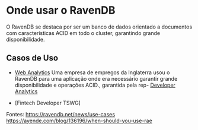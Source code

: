 # Onde usar o RavenDB
O RavenDB se destaca por ser um banco de dados orientado a documentos com características ACID em todo o cluster, garantindo grande disponibilidade. 

## Casos de Uso
- [Web Analytics](https://ravendb.net/articles/big-data-document-database-etl-replication-ravendb-case-study)
Uma empresa de empregos da Inglaterra usou o RavenDB para uma aplicação onde era necessário garantir grande disponibilidade e operações ACID., garantida pela rep- [Developer Analytics]()

- [Fintech Developer TSWG]


Fontes: https://ravendb.net/news/use-cases
https://ayende.com/blog/136196/when-should-you-use-rae
<!--stackedit_data:
eyJoaXN0b3J5IjpbLTkzNDI4MDE0NiwxNzk3MTU3MDg0LDExMT
k4OTA4NjksLTE0MDI4MDgxMzEsNjk3NTU5NCwtMzcwMTMxMTM5
LDE3Nzc0Nzg0NzYsMTkwNzU4NDMxNywxOTkxNzg3NjE0LDExND
UzMjIxMDksLTE5NTg0NDUxODNdfQ==
-->
